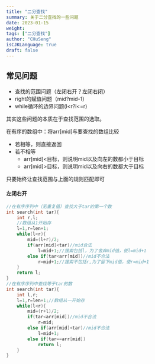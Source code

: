 ```yaml
---
title: "二分查找"
summary: 关于二分查找的一些问题
date: 2023-01-15
weight: 
tags: ["二分查找"]
author: "CHuSeng"
isCJKLanguage: true
draft: false
---
```


## 常见问题

- 查找的范围问题（左闭右开？左闭右闭）
- right的赋值问题（mid?mid-1）
- while循环的边界问题(l<r?l<=r)

 其实这些问题的本质在于查找范围的选取。

在有序的数组中：将arr[mid]与要查找的数组比较

- 若相等，则直接返回
- 若不相等
  * arr[mid]<目标，则说明mid以及向左的数都小于目标
  * arr[mid]>目标，则说明mid以及向右的数都大于目标

只要始终让查找范围与上面的规则匹配即可



#### 左闭右开

```c++
//在有序序列中（无重复值）查找大于tar的第一个数
int search(int tar){
    int r,l;
    //数组从1开始存
    l=1,r=len+1;
    while(l<r){
        mid=(l+r)/2;
        if(arr[mid]<tar)//mid合法
            l=mid+1;//搜索包括l，为了舍弃mid值，使l=mid+1
        else if(tar<arr[mid])//mid不合法
            r=mid+1;//搜索不包括r,为了留下mid值，使r=mid+1
    }
    return l;
}
//在有序序列中查找等于tar的数
int search(int tar){
    int l,r;
    l=1,r=len+1;//数组从一开始存
    while(l<r){
        mid=(r+l)/2;
        if(tar<arr[mid])//mid不合法
            r=mid;
        else if(arr[mid]<tar)//mid不合法
            l=mid+1;
        else if(tar==arr[mid])
            return l;
    }
}
```

